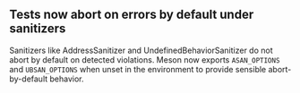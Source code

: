 ## Tests now abort on errors by default under sanitizers

Sanitizers like AddressSanitizer and UndefinedBehaviorSanitizer do not abort
by default on detected violations. Meson now exports `ASAN_OPTIONS` and `UBSAN_OPTIONS`
when unset in the environment to provide sensible abort-by-default behavior.

